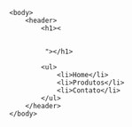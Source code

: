 

<!DOCTYPE html>
<html>
    <head>
        <meta charset="UTF-8">
        <title>PRODUTOS MARIA DA ROÇA</title>
        <link rel="stylesheet" href="produtos.css">
    </head>
    
    <body>
        <header>
            <h1><
                
                   
             "></h1>

            <ul>
                <li>Home</li>
                <li>Produtos</li>
                <li>Contato</li>
            </ul>
        </header>
    </body>
</html>

